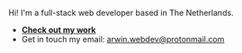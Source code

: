 Hi! I'm a full-stack web developer based in The Netherlands.

 - **[Check out my work](https://arwin.site)**
 - Get in touch my email: [arwin.webdev@protonmail.com](mailto:arwin.webdev@protonmail.com)

